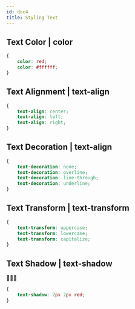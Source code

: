 ```yaml
---
id: doc4
title: Styling Text
---
```


## Text Color | color

```css
{
    color: red;
    color: #ffffff;
}
```

## Text Alignment | text-align

```css
{
    text-align: center;
    text-align: left;
    text-align: right;
}
```

## Text Decoration | text-align

```css
{
    text-decoration: none;
    text-decoration: overline;
    text-decoration: line-through;
    text-decoration: underline;
}
```

## Text Transform | text-transform

```css
{
    text-transform: uppercase;
    text-transform: lowercase;
    text-transform: capitalize;
}
```


## Text Shadow | text-shadow

🔢🔢🎨

```css
{
    text-shadow: 2px 2px red;
}
```